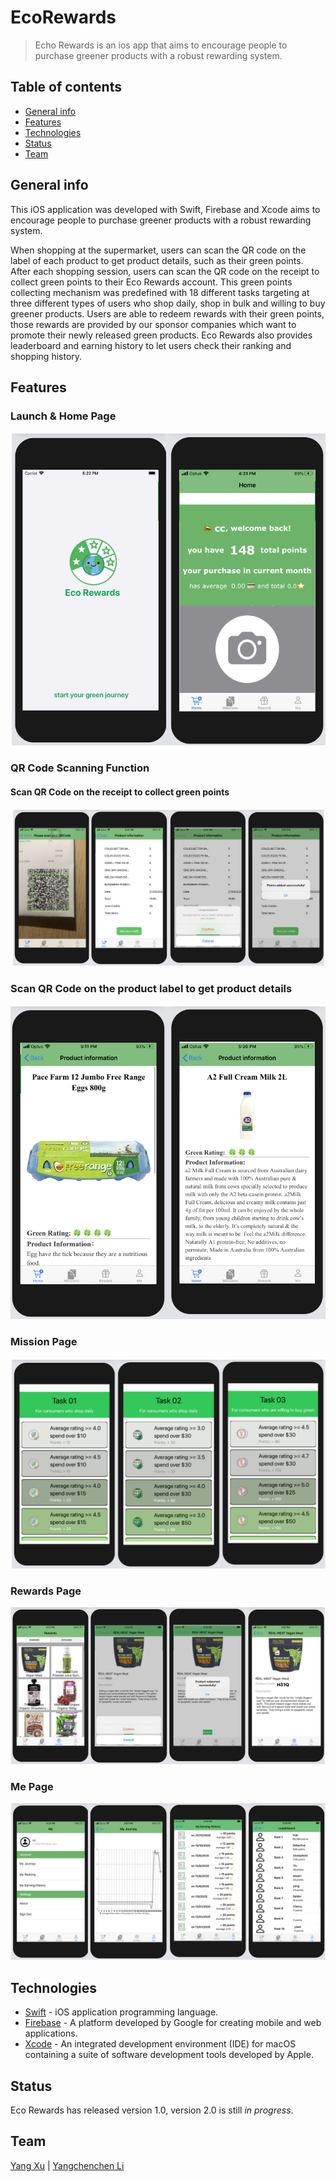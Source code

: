 # EcoRewards
> Echo Rewards is an ios app that aims to encourage people to purchase greener products with a robust rewarding system. 

## Table of contents
* [General info](#general-info)
* [Features](#features)
* [Technologies](#technologies)
* [Status](#features)
* [Team](#team)

## General info
This iOS application was developed with Swift, Firebase and Xcode aims to encourage people to purchase greener products with a robust rewarding system. 

When shopping at the supermarket, users can scan the QR code on the label of each product to get product details, such as their green points. After each shopping session, users can scan the QR code on the receipt to collect green points to their Eco Rewards account. This green points collecting mechanism was predefined with 18 different tasks targeting at three different types of users who shop daily, shop in bulk and willing to buy greener products. Users are able to redeem rewards with their green points, those rewards are provided by our sponsor companies which want to promote their newly released green products. Eco Rewards also provides leaderboard and earning history to let users check their ranking and shopping history. 

## Features
### Launch & Home Page
![Login Page](https://github.com/YangchenchenLi/EcoRewards/blob/master/home.png?raw=true)

### QR Code Scanning Function
#### Scan QR Code on the receipt to collect green points
![Login Page](https://github.com/YangchenchenLi/EcoRewards/blob/master/collect_points.png?raw=true)

### Scan QR Code on the product label to get product details
![Login Page](https://github.com/YangchenchenLi/EcoRewards/blob/master/product_information.png?raw=true)

### Mission Page
![Login Page](https://github.com/YangchenchenLi/EcoRewards/blob/master/task.png?raw=true)

### Rewards Page
![Login Page](https://github.com/YangchenchenLi/EcoRewards/blob/master/rewards.png?raw=true)

### Me Page
![Login Page](https://github.com/YangchenchenLi/EcoRewards/blob/master/me.png?raw=true)

## Technologies
- [Swift](https://swift.org/) - iOS application programming language.
- [Firebase](https://firebase.google.com/) - A platform developed by Google for creating mobile and web applications.
- [Xcode](https://developer.apple.com/xcode/) - An integrated development environment (IDE) for macOS containing a suite of software development tools developed by Apple.

## Status
Eco Rewards has released version 1.0, version 2.0 is still _in progress_. 

## Team
[Yang Xu](https://github.com/chcxuyang) | [Yangchenchen Li](https://github.com/YangchenchenLi)


